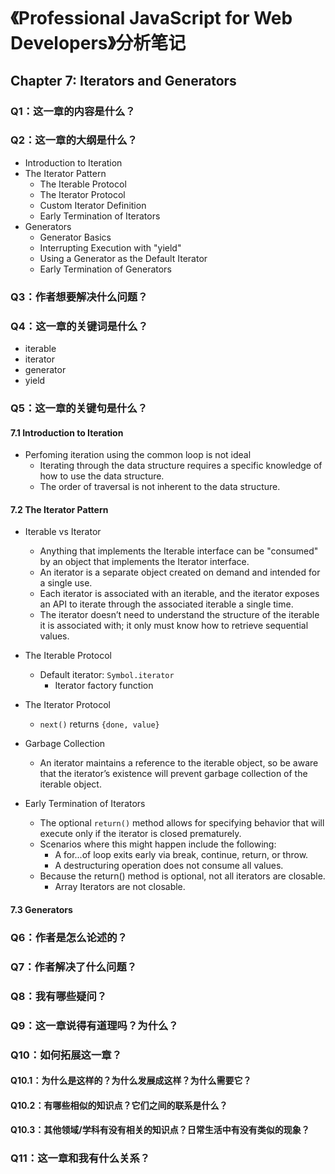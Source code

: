# 《Professional JavaScript for Web Developers》分析笔记

## Chapter 7: Iterators and Generators

### Q1：这一章的内容是什么？

### Q2：这一章的大纲是什么？

- Introduction to Iteration
- The Iterator Pattern
  - The Iterable Protocol
  - The Iterator Protocol
  - Custom Iterator Definition
  - Early Termination of Iterators
- Generators
  - Generator Basics
  - Interrupting Execution with "yield"
  - Using a Generator as the Default Iterator
  - Early Termination of Generators

### Q3：作者想要解决什么问题？

### Q4：这一章的关键词是什么？

- iterable
- iterator
- generator
- yield

### Q5：这一章的关键句是什么？

#### 7.1 Introduction to Iteration

- Perfoming iteration using the common loop is not ideal
  - Iterating through the data structure requires a specific knowledge of how to use the data structure.
  - The order of traversal is not inherent to the data structure.

#### 7.2 The Iterator Pattern

- Iterable vs Iterator
  - Anything that implements the Iterable interface
    can be "consumed" by an object that implements the Iterator interface.
  - An iterator is a separate object created on demand and intended for a single use.
  - Each iterator is associated with an iterable,
    and the iterator exposes an API to iterate through the associated iterable a single time.
  - The iterator doesn’t need to understand the structure of the iterable it is associated with;
    it only must know how to retrieve sequential values.

- The Iterable Protocol
  - Default iterator: `Symbol.iterator`
    - Iterator factory function

- The Iterator Protocol
  - `next()` returns `{done, value}`

- Garbage Collection
  - An iterator maintains a reference to the iterable object,
    so be aware that the iterator’s existence will prevent garbage collection of the iterable object.

- Early Termination of Iterators
  - The optional `return()` method allows for specifying behavior that will execute only if the iterator is closed prematurely.
  - Scenarios where this might happen include the following:
    - A for...of loop exits early via break, continue, return, or throw.
    - A destructuring operation does not consume all values.
  - Because the return() method is optional, not all iterators are closable.
    - Array Iterators are not closable.

#### 7.3 Generators

### Q6：作者是怎么论述的？

### Q7：作者解决了什么问题？

### Q8：我有哪些疑问？

### Q9：这一章说得有道理吗？为什么？

### Q10：如何拓展这一章？

#### Q10.1：为什么是这样的？为什么发展成这样？为什么需要它？

#### Q10.2：有哪些相似的知识点？它们之间的联系是什么？

#### Q10.3：其他领域/学科有没有相关的知识点？日常生活中有没有类似的现象？

### Q11：这一章和我有什么关系？

